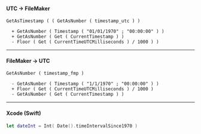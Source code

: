 #### UTC -> FileMaker
```
GetAsTimestamp ( ( GetAsNumber ( timestamp_utc ) )

  + GetAsNumber ( Timestamp ( "01/01/1970" ; "00:00:00" ) )
  + GetAsNumber ( Get ( CurrentTimestamp ) )
  - Floor ( Get ( CurrentTimeUTCMilliseconds ) / 1000 ) )
```
- - -
#### FileMaker -> UTC
```
GetAsNumber ( timestamp_fmp ) 
    
  - GetAsNumber ( Timestamp ( "1/1/1970" ; "00:00:00" ) )
  + Floor ( Get ( CurrentTimeUTCMilliseconds ) / 1000 )
  - GetAsNumber ( Get ( CurrentTimestamp ) )
```
- - -
#### Xcode (Swift)
```swift
let dateInt = Int( Date().timeIntervalSince1970 )
```
